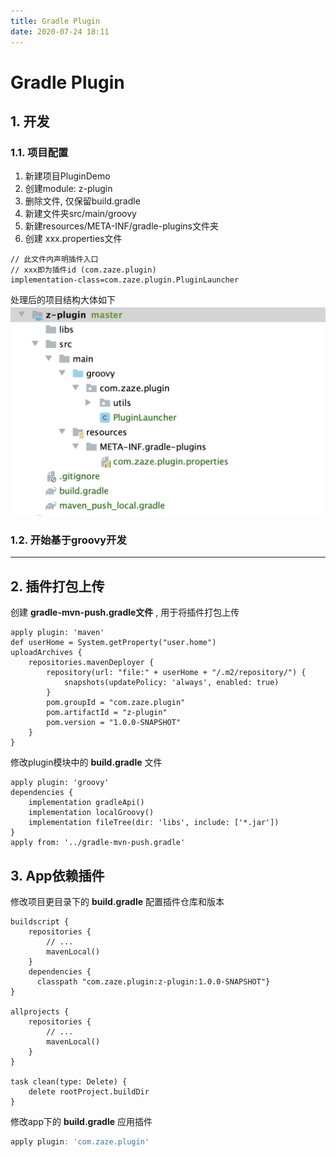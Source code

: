 ```yaml
---
title: Gradle Plugin
date: 2020-07-24 18:11
---
```


# Gradle Plugin

## 1. 开发
### 1.1. 项目配置
1. 新建项目PluginDemo
2. 创建module: z-plugin
3. 删除文件, 仅保留build.gradle
4. 新建文件夹src/main/groovy
5. 新建resources/META-INF/gradle-plugins文件夹
6. 创建 xxx.properties文件
```properties
// 此文件内声明插件入口
// xxx即为插件id (com.zaze.plugin)
implementation-class=com.zaze.plugin.PluginLauncher
```
处理后的项目结构大体如下
![](./_image/2020-07-24/2020-07-31-16-39-12.png)


### 1.2. 开始基于groovy开发

---
## 2. 插件打包上传
创建 **gradle-mvn-push.gradle文件** , 用于将插件打包上传

```
apply plugin: 'maven'
def userHome = System.getProperty("user.home")
uploadArchives {
    repositories.mavenDeployer {
        repository(url: "file:" + userHome + "/.m2/repository/") {
            snapshots(updatePolicy: 'always', enabled: true)
        }
        pom.groupId = "com.zaze.plugin"
        pom.artifactId = "z-plugin"
        pom.version = "1.0.0-SNAPSHOT"
    }
}
```

修改plugin模块中的 **build.gradle** 文件
```
apply plugin: 'groovy'
dependencies {
    implementation gradleApi()
    implementation localGroovy()
    implementation fileTree(dir: 'libs', include: ['*.jar'])
}
apply from: '../gradle-mvn-push.gradle'
```

## 3. App依赖插件

修改项目更目录下的 **build.gradle** 配置插件仓库和版本

```
buildscript {
    repositories {
        // ...
        mavenLocal()
    }
    dependencies {
      classpath "com.zaze.plugin:z-plugin:1.0.0-SNAPSHOT"}
}

allprojects {
    repositories {
        // ...
        mavenLocal()
    }
}

task clean(type: Delete) {
    delete rootProject.buildDir
}
```
修改app下的 **build.gradle** 应用插件
```groovy
apply plugin: 'com.zaze.plugin'
```